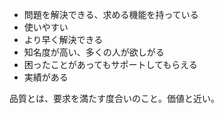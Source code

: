 - 問題を解決できる、求める機能を持っている
- 使いやすい
- より早く解決できる
- 知名度が高い、多くの人が欲しがる
- 困ったことがあってもサポートしてもらえる
- 実績がある

品質とは、要求を満たす度合いのこと。価値と近い。
